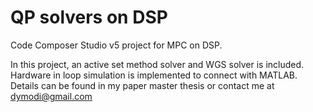 # QP solvers on DSP

Code Composer Studio v5 project for MPC on DSP.

In this project, an active set method solver and WGS solver is included. Hardware in loop simulation is implemented to connect with MATLAB. Details can be found in my paper master thesis or contact me at dymodi@gmail.com
